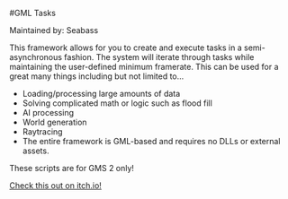 #GML Tasks

Maintained by: Seabass

This framework allows for you to create and execute tasks in a semi-asynchronous fashion. The system will iterate through tasks while maintaining the user-defined minimum framerate. This can be used for a great many things including but not limited to...

 - Loading/processing large amounts of data
 - Solving complicated math or logic such as flood fill
 - AI processing
 - World generation
 - Raytracing
 - The entire framework is GML-based and requires no DLLs or external assets.

These scripts are for GMS 2 only!

[Check this out on itch.io!](https://seabass.itch.io/gml-tasks)